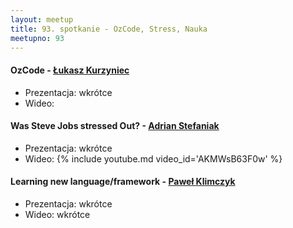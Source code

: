 ```yaml
---
layout: meetup
title: 93. spotkanie - OzCode, Stress, Nauka
meetupno: 93
---
```


#### OzCode - [Łukasz Kurzyniec](http://kurzyniec.pl)
* Prezentacja: wkrótce
* Wideo: 

#### Was Steve Jobs stressed Out? - [Adrian Stefaniak](https://www.linkedin.com/in/adrian-stefaniak/)
* Prezentacja: wkrótce
* Wideo: {% include youtube.md video_id='AKMWsB63F0w' %}

#### Learning new language/framework - [Paweł Klimczyk](http://blog.klimczyk.pl)
* Prezentacja: wkrótce
* Wideo: wkrótce
